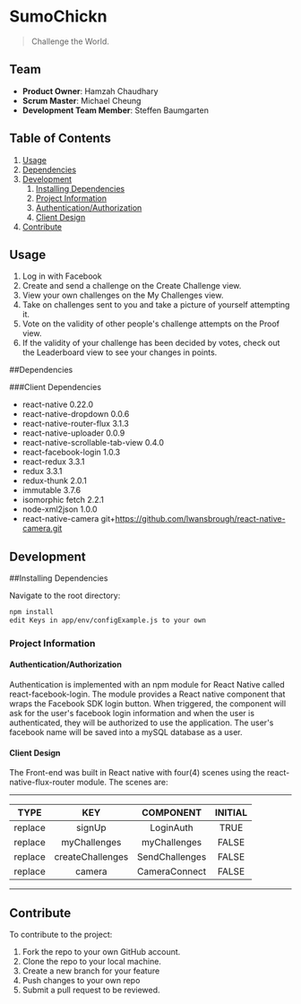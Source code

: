 # SumoChickn

> Challenge the World.

## Team

  - __Product Owner__: Hamzah Chaudhary
  - __Scrum Master__: Michael Cheung
  - __Development Team Member__: Steffen Baumgarten

## Table of Contents

1. [Usage](#Usage)
1. [Dependencies](#dependencies)
1. [Development](#development)
    1. [Installing Dependencies](#installing-dependencies)
    1. [Project Information](#project-details)
      1. [Authentication/Authorization](#authentication/authorization)
      1. [Client Design](#client-design)
1. [Contribute](#contribute)

## Usage

1. Log in with Facebook
2. Create and send a challenge on the Create Challenge view.
3. View your own challenges on the My Challenges view.
4. Take on challenges sent to you and take a picture of yourself attempting it.
5. Vote on the validity of other people's challenge attempts on the Proof view.
6. If the validity of your challenge has been decided by votes, check out the Leaderboard view to see your changes in points.

##Dependencies

###Client Dependencies
- react-native 0.22.0
- react-native-dropdown 0.0.6
- react-native-router-flux 3.1.3
- react-native-uploader 0.0.9
- react-native-scrollable-tab-view 0.4.0
- react-facebook-login 1.0.3
- react-redux 3.3.1
- redux 3.3.1
- redux-thunk 2.0.1
- immutable 3.7.6
- isomorphic fetch 2.2.1
- node-xml2json 1.0.0
- react-native-camera git+https://github.com/lwansbrough/react-native-camera.git

## Development

##Installing Dependencies

Navigate to the root directory:

```sh
npm install
edit Keys in app/env/configExample.js to your own
```

### Project Information

#### Authentication/Authorization

Authentication is implemented with an npm module for React Native called react-facebook-login. The module
provides a React native component that wraps the Facebook SDK login button. When triggered, the component
will ask for the user's facebook login information and when the user is authenticated, they will be
authorized to use the application. The user's facebook name will be saved into a mySQL database as a user.

#### Client Design

The Front-end was built in React native with four(4) scenes using the react-native-flux-router module. The scenes are:

 ------------------------------------------------------------------------
| TYPE      | KEY                   | COMPONENT           | INITIAL      |
|:---------:|:---------------------:|:-------------------:|:------------:|
| replace   | signUp                | LoginAuth           | TRUE         | 
| replace   | myChallenges          | myChallenges        | FALSE        | 
| replace   | createChallenges      | SendChallenges      | FALSE        | 
| replace   | camera                | CameraConnect       | FALSE        | 
 ------------------------------------------------------------------------

## Contribute

To contribute to the project:

1. Fork the repo to your own GitHub account.
1. Clone the repo to your local machine.
1. Create a new branch for your feature
1. Push changes to your own repo
1. Submit a pull request to be reviewed.















